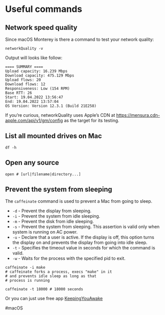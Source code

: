 # Useful commands

## Network speed quality

Since macOS Monterey is there a command to test your network quality:

```shell
networkQuality -v
```

Output will looks like follow:

```
==== SUMMARY ====
Upload capacity: 16.239 Mbps
Download capacity: 475.129 Mbps
Upload flows: 20
Download flows: 12
Responsiveness: Low (154 RPM)
Base RTT: 26
Start: 19.04.2022 13:56:47
End: 19.04.2022 13:57:04
OS Version: Version 12.3.1 (Build 21E258)
```

If you’re curious, networkQuality uses Apple’s CDN at https://mensura.cdn-apple.com/api/v1/gm/config as the target for its testing.

## List all mounted drives on Mac

```shell
df -h
```

## Open any source

```shell
open # [url|filename|directory...]
```

## Prevent the system from sleeping

The `caffeinate` command is used to prevent a Mac from going to sleep.

* `-d` - Prevent the display from sleeping.
* `-i` - Prevent the system from idle sleeping.
* `-m` - Prevent the disk from idle sleeping.
* `-s` - Prevent the system from sleeping. This assertion is valid only when system is running on AC power.
* `-u` - Declare that a user is active. If the display is off, this option turns the display on and prevents the display from going into idle sleep.
* `-t` - Specifies the timeout value in seconds for which the command is valid.
* `-w` - Waits for the process with the specified pid to exit.

```shell
caffeinate -i make
# caffeinate forks a process, execs "make" in it 
# and prevents idle sleep as long as that 
# process is running
```

```shell
caffeinate -t 18000 # 18000 seconds
```

Or you can just use free app [KeepingYouAwake](https://keepingyouawake.app/)

#macOS 